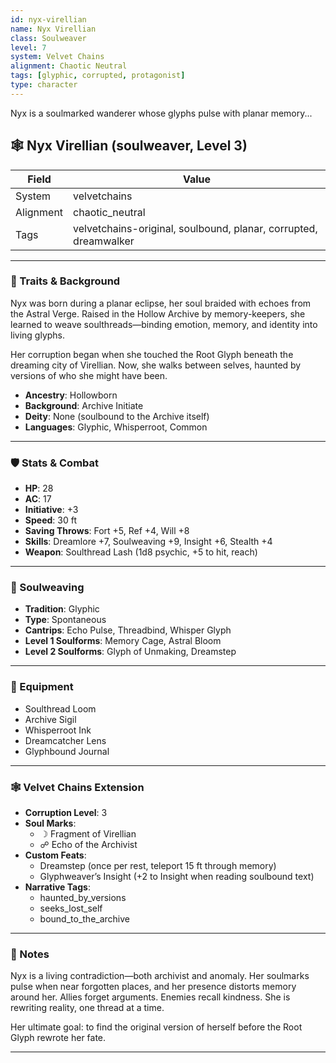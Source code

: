 ```yaml
---
id: nyx-virellian
name: Nyx Virellian
class: Soulweaver
level: 7
system: Velvet Chains
alignment: Chaotic Neutral
tags: [glyphic, corrupted, protagonist]
type: character
---
```


Nyx is a soulmarked wanderer whose glyphs pulse with planar memory...

## 🕸️ Nyx Virellian (soulweaver, Level 3)

| Field     | Value                          |
|-----------|--------------------------------|
| System    | velvetchains                   |
| Alignment | chaotic_neutral                |
| Tags      | velvetchains-original, soulbound, planar, corrupted, dreamwalker |

---

### 🧬 Traits & Background

Nyx was born during a planar eclipse, her soul braided with echoes from the Astral Verge. Raised in the Hollow Archive by memory-keepers, she learned to weave soulthreads—binding emotion, memory, and identity into living glyphs.

Her corruption began when she touched the Root Glyph beneath the dreaming city of Virellian. Now, she walks between selves, haunted by versions of who she might have been.

- **Ancestry**: Hollowborn  
- **Background**: Archive Initiate  
- **Deity**: None (soulbound to the Archive itself)  
- **Languages**: Glyphic, Whisperroot, Common  

---

### 🛡️ Stats & Combat

- **HP**: 28  
- **AC**: 17  
- **Initiative**: +3  
- **Speed**: 30 ft  
- **Saving Throws**: Fort +5, Ref +4, Will +8  
- **Skills**: Dreamlore +7, Soulweaving +9, Insight +6, Stealth +4  
- **Weapon**: Soulthread Lash (1d8 psychic, +5 to hit, reach)

---

### 🔮 Soulweaving

- **Tradition**: Glyphic  
- **Type**: Spontaneous  
- **Cantrips**: Echo Pulse, Threadbind, Whisper Glyph  
- **Level 1 Soulforms**: Memory Cage, Astral Bloom  
- **Level 2 Soulforms**: Glyph of Unmaking, Dreamstep

---

### 🎒 Equipment

- Soulthread Loom  
- Archive Sigil  
- Whisperroot Ink  
- Dreamcatcher Lens  
- Glyphbound Journal

---

### 🕸️ Velvet Chains Extension

- **Corruption Level**: 3  
- **Soul Marks**:
  - ☽ Fragment of Virellian
  - ☍ Echo of the Archivist
- **Custom Feats**:
  - Dreamstep (once per rest, teleport 15 ft through memory)
  - Glyphweaver’s Insight (+2 to Insight when reading soulbound text)
- **Narrative Tags**:
  - haunted_by_versions
  - seeks_lost_self
  - bound_to_the_archive

---

### 📝 Notes

Nyx is a living contradiction—both archivist and anomaly. Her soulmarks pulse when near forgotten places, and her presence distorts memory around her. Allies forget arguments. Enemies recall kindness. She is rewriting reality, one thread at a time.

Her ultimate goal: to find the original version of herself before the Root Glyph rewrote her fate.

---

